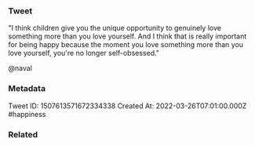 ### Tweet
"I think children give you the unique opportunity to genuinely love something more than you love yourself. And I think that is really important for being happy because the moment you love something more than you love yourself, you're no longer self-obsessed."

@naval

### Metadata
Tweet ID: 1507613571672334338
Created At: 2022-03-26T07:01:00.000Z
#happiness 

### Related

